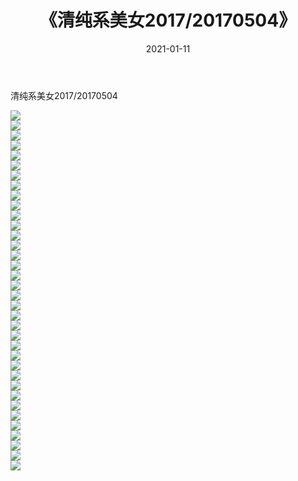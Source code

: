 ﻿---
layout: post
title:  《清纯系美女2017/20170504》
date:   2021-01-11
img: http://pic.660000.xyz/1:/清纯系美女/2017/20170504/000.jpg
categories: [美女, 清纯, 唯美]
---

清纯系美女2017/20170504

 ![](http://pic.660000.xyz/1:/清纯系美女/2017/20170504/001.jpg) <br>![](http://pic.660000.xyz/1:/清纯系美女/2017/20170504/002.jpg) <br>![](http://pic.660000.xyz/1:/清纯系美女/2017/20170504/003.jpg) <br>![](http://pic.660000.xyz/1:/清纯系美女/2017/20170504/004.jpg) <br>![](http://pic.660000.xyz/1:/清纯系美女/2017/20170504/005.jpg) <br>![](http://pic.660000.xyz/1:/清纯系美女/2017/20170504/006.jpg) <br>![](http://pic.660000.xyz/1:/清纯系美女/2017/20170504/007.png) <br>![](http://pic.660000.xyz/1:/清纯系美女/2017/20170504/008.png) <br>![](http://pic.660000.xyz/1:/清纯系美女/2017/20170504/009.png) <br>![](http://pic.660000.xyz/1:/清纯系美女/2017/20170504/010.png) <br>![](http://pic.660000.xyz/1:/清纯系美女/2017/20170504/011.png) <br>![](http://pic.660000.xyz/1:/清纯系美女/2017/20170504/012.png) <br>![](http://pic.660000.xyz/1:/清纯系美女/2017/20170504/013.png) <br>![](http://pic.660000.xyz/1:/清纯系美女/2017/20170504/014.png) <br>![](http://pic.660000.xyz/1:/清纯系美女/2017/20170504/015.png) <br>![](http://pic.660000.xyz/1:/清纯系美女/2017/20170504/016.png) <br>![](http://pic.660000.xyz/1:/清纯系美女/2017/20170504/017.png) <br>![](http://pic.660000.xyz/1:/清纯系美女/2017/20170504/018.png) <br>![](http://pic.660000.xyz/1:/清纯系美女/2017/20170504/019.jpg) <br>![](http://pic.660000.xyz/1:/清纯系美女/2017/20170504/020.jpg) <br>![](http://pic.660000.xyz/1:/清纯系美女/2017/20170504/021.jpg) <br>![](http://pic.660000.xyz/1:/清纯系美女/2017/20170504/022.jpg) <br>![](http://pic.660000.xyz/1:/清纯系美女/2017/20170504/023.jpg) <br>![](http://pic.660000.xyz/1:/清纯系美女/2017/20170504/024.jpg) <br>![](http://pic.660000.xyz/1:/清纯系美女/2017/20170504/025.jpg) <br>![](http://pic.660000.xyz/1:/清纯系美女/2017/20170504/026.jpg) <br>![](http://pic.660000.xyz/1:/清纯系美女/2017/20170504/027.jpg) <br>![](http://pic.660000.xyz/1:/清纯系美女/2017/20170504/028.jpg) <br>![](http://pic.660000.xyz/1:/清纯系美女/2017/20170504/029.jpg) <br>![](http://pic.660000.xyz/1:/清纯系美女/2017/20170504/030.jpg) <br>![](http://pic.660000.xyz/1:/清纯系美女/2017/20170504/031.jpg) <br>![](http://pic.660000.xyz/1:/清纯系美女/2017/20170504/032.jpg) <br>![](http://pic.660000.xyz/1:/清纯系美女/2017/20170504/033.jpg) <br>![](http://pic.660000.xyz/1:/清纯系美女/2017/20170504/034.jpg) <br>![](http://pic.660000.xyz/1:/清纯系美女/2017/20170504/035.jpg) <br>![](http://pic.660000.xyz/1:/清纯系美女/2017/20170504/036.jpg) <br>